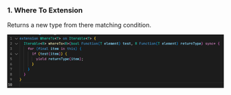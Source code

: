 ### 1. Where To Extension

Returns a new type from there matching condition.

<p align="center"><img src="/where_to/where_to.png" alt="Where To Extension"/></p>